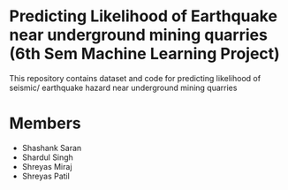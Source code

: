 # Predicting Likelihood of Earthquake near underground mining quarries (6th Sem Machine Learning Project)
This repository contains dataset and code for predicting likelihood of seismic/ earthquake hazard near underground mining quarries



# Members
* Shashank Saran
* Shardul Singh
* Shreyas Miraj
* Shreyas Patil
